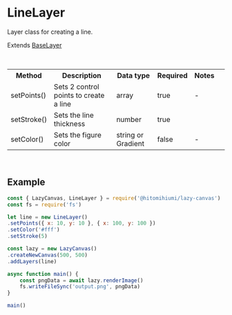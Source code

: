 # LineLayer

Layer class for creating a line.

Extends [BaseLayer](./baselayer.md)

<br>

<table>
    <tr>
        <th>Method</th>
        <th>Description</th>
        <th>Data type</th>
        <th>Required</th>
        <th>Notes<th>
    </tr>
    <tr>
        <td>setPoints()</td>
        <td>Sets 2 control points to create a line</td>
        <td>array</td>
        <td>true</td>
        <td>-</td>
    </tr>
    <tr>
        <td>setStroke()</td>
        <td>Sets the line thickness</td>
        <td>number</td>
        <td>true</td>
        <td></td>
    </tr>
    <tr>
        <td>setColor()</td>
        <td>Sets the figure color</td>
        <td>string or Gradient</td>
        <td>false</td>
        <td>-</td>
    </tr>
</table>

<br>

## Example

```js
const { LazyCanvas, LineLayer } = require('@hitomihiumi/lazy-canvas')
const fs = require('fs')

let line = new LineLayer()
.setPoints({ x: 10, y: 10 }, { x: 100, y: 100 })
.setColor('#fff')
.setStroke(5)

const lazy = new LazyCanvas()
.createNewCanvas(500, 500)
.addLayers(line)

async function main() {
    const pngData = await lazy.renderImage()
    fs.writeFileSync('output.png', pngData)
}

main()
```